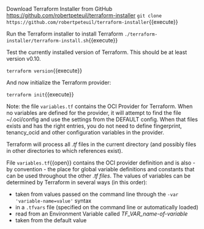 Download Terraform Installer from GitHub https://github.com/robertpeteuil/terraform-installer
`git clone https://github.com/robertpeteuil/terraform-installer`{{execute}}

Run the Terraform installer to install Terraform
`./terraform-installer/terraform-install.sh`{{execute}}

Test the currently installed version of Terraform. This should be at least version v0.10.

`terraform version`{{execute}}

And now initialize the Terraform provider:

`terraform init`{{execute}}

Note: the file `variables.tf` contains the OCI Provider for Terraform. When no variables are defined for the provider, it will attempt to find the file ~/.oci/config and use the settings from the DEFAULT config. When that files exists and has the right entries, you do not need to define fingerprint, tenancy_ocid and other configuration variables in the provider.

Terraform will process all *.tf* files in the current directory (and possibly files in other directories to which references exist).

File `variables.tf`{{open}} contains the OCI provider definition and is also - by convention - the place for global variable definitions and constants that can be used throughout the other *.tf files*. The values of variables can be determined by Terraform in several ways (in this order):
* taken from values passed on the command line through the `-var 'variable-name=value'` syntax 
* in a `.tfvars` file (specified on the command line or automatically loaded)
* read from an Environment Variable called *TF_VAR_name-of-variable*
* taken from the default value

